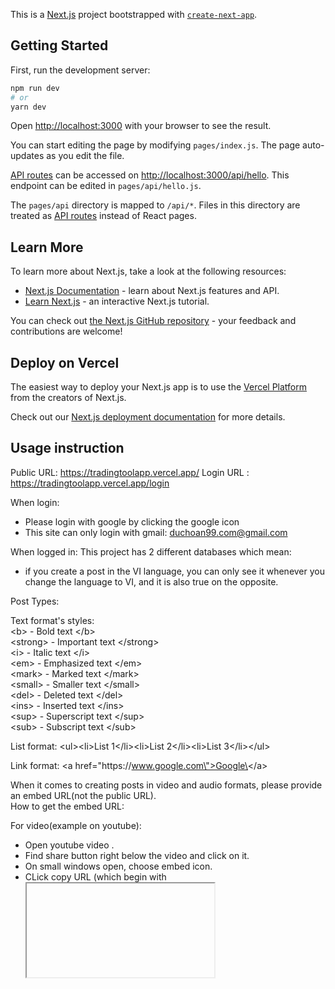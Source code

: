 This is a [Next.js](https://nextjs.org/) project bootstrapped with [`create-next-app`](https://github.com/vercel/next.js/tree/canary/packages/create-next-app).

## Getting Started

First, run the development server:

```bash
npm run dev
# or
yarn dev
```

Open [http://localhost:3000](http://localhost:3000) with your browser to see the result.

You can start editing the page by modifying `pages/index.js`. The page auto-updates as you edit the file.

[API routes](https://nextjs.org/docs/api-routes/introduction) can be accessed on [http://localhost:3000/api/hello](http://localhost:3000/api/hello). This endpoint can be edited in `pages/api/hello.js`.

The `pages/api` directory is mapped to `/api/*`. Files in this directory are treated as [API routes](https://nextjs.org/docs/api-routes/introduction) instead of React pages.

## Learn More

To learn more about Next.js, take a look at the following resources:

- [Next.js Documentation](https://nextjs.org/docs) - learn about Next.js features and API.
- [Learn Next.js](https://nextjs.org/learn) - an interactive Next.js tutorial.

You can check out [the Next.js GitHub repository](https://github.com/vercel/next.js/) - your feedback and contributions are welcome!

## Deploy on Vercel

The easiest way to deploy your Next.js app is to use the [Vercel Platform](https://vercel.com/new?utm_medium=default-template&filter=next.js&utm_source=create-next-app&utm_campaign=create-next-app-readme) from the creators of Next.js.

Check out our [Next.js deployment documentation](https://nextjs.org/docs/deployment) for more details.

## Usage instruction

Public URL: https://tradingtoolapp.vercel.app/
Login URL : https://tradingtoolapp.vercel.app/login

When login: 
-   Please login with google by clicking the google icon
-   This site can only login with gmail: duchoan99.com@gmail.com

When logged in:
This project has 2 different databases which mean:
-   if you create a post in the VI language, you can only see it whenever you change the language to VI, and it is also true on the opposite.

Post Types:

Text format's styles:  
\<b> - Bold text \</b><br />
\<strong> - Important text \</strong><br />
\<i> - Italic text \</i><br />
\<em> - Emphasized text \</em><br />
\<mark> - Marked text \</mark><br />
\<small> - Smaller text \</small><br />
\<del> - Deleted text \</del> <br />
\<ins> - Inserted text \</ins><br />
\<sup> - Superscript text \</sup><br />
\<sub> - Subscript text \</sub><br />

List format:
\<ul>\<li>List 1\</li>\<li>List 2\</li>\<li>List 3\</li>\</ul><br />

Link format:
\<a href=\"https:\/\/www.google.com\">Google\<\/a><br />

When it comes to creating posts in video and audio formats, please provide an embed URL(not the public URL).  
How to get the embed URL:  

For video(example on youtube): 
-   Open youtube video .
-   Find share button right below the video and click on it.
-   On small windows open, choose embed icon.
-   CLick copy URL (which begin with <iframe>) and paste it into videoURL.
-   You can also change the size of the video by changing the width and height in the URL. (Ex: width="100%" height="400")

For audio(example with soundcloud):
-   Open soundcloud audio .
-   Find share button right below the video and click on it.
-   On small windows open, choose embed tab.
-   Copy the whole URL inside code area (which begin with <iframe>) and paste it into audioURL.

For picture:
-   The size will automatically be adjusted to the screen size.

Report issues:
Please report issues with the following format:  
-   name issue:
-   actual result:
-   expected result:
-   how to create it step by step:
